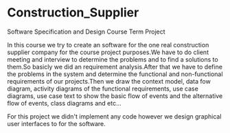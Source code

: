 # Construction_Supplier
Software Specification and Design Course Term Project


In this course we try to create an software for the one real construction supplier company for the course project purposes.We have to do client meeting and interview to determine the problems and to find a solutions to them.So basicly we did an requirement analysis.After that we have to define the problems in the system and determine the functional and non-functional requirements of our projects.Then we draw the context model, data fow diagram, activity diagrams of the functional requirements, use case diagrams, use case text to show the basic flow of events and the alternative flow of events, class diagrams and etc...

For this project we didn't implement any code however we design graphical user interfaces to for the software.
